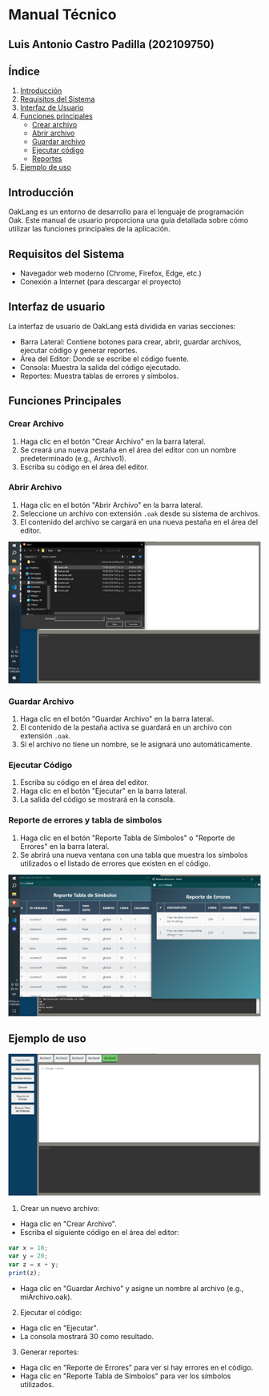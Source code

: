 # Manual Técnico

## Luis Antonio Castro Padilla (202109750)

## Índice
1. [Introducción](#introducción)
2. [Requisitos del Sistema](#requisitos-del-sistema)
3. [Interfaz de Usuario](#descripción-de-archivos)
4. [Funciones principales](#funciones-principales)
    - [Crear archivo](#crear-archivo)
    - [Abrir archivo](#abrir-archivo)
    - [Guardar archivo](#guardar-archivo)
    - [Ejecutar código](#ejecutar-codigo)
    - [Reportes](#reportes)
4. [Ejemplo de uso](#ejemplo-de-uso)

## Introducción
OakLang es un entorno de desarrollo para el lenguaje de programación Oak. Este manual de usuario proporciona una guía detallada sobre cómo utilizar las funciones principales de la aplicación.

## Requisitos del Sistema
- Navegador web moderno (Chrome, Firefox, Edge, etc.)
- Conexión a Internet (para descargar el proyecto)

## Interfaz de usuario

La interfaz de usuario de OakLang está dividida en varias secciones:

- Barra Lateral: Contiene botones para crear, abrir, guardar archivos, ejecutar código y generar reportes.
- Área del Editor: Donde se escribe el código fuente.
- Consola: Muestra la salida del código ejecutado.
- Reportes: Muestra tablas de errores y símbolos.

## Funciones Principales

### Crear Archivo
1. Haga clic en el botón "Crear Archivo" en la barra lateral.
2. Se creará una nueva pestaña en el área del editor con un nombre predeterminado (e.g., Archivo1).
3. Escriba su código en el área del editor.

### Abrir Archivo
1. Haga clic en el botón "Abrir Archivo" en la barra lateral.
2. Seleccione un archivo con extensión `.oak` desde su sistema de archivos.
3. El contenido del archivo se cargará en una nueva pestaña en el área del editor.

![Imagen que abre el explorador el archivos](/Entregables/src/abrirarch.png)

### Guardar Archivo
1. Haga clic en el botón "Guardar Archivo" en la barra lateral.
2. El contenido de la pestaña activa se guardará en un archivo con extensión `.oak`.
3. Si el archivo no tiene un nombre, se le asignará uno automáticamente.

### Ejecutar Código
1. Escriba su código en el área del editor.
2. Haga clic en el botón "Ejecutar" en la barra lateral.
3. La salida del código se mostrará en la consola.


### Reporte de errores y tabla de simbolos

1. Haga clic en el botón "Reporte Tabla de Símbolos" o "Reporte de Errores"  en la barra lateral.
2. Se abrirá una nueva ventana con una tabla que muestra los símbolos utilizados o el listado de errores que existen en el código.

![Reportes](/Entregables/src/reportes.png)

## Ejemplo de uso

![Interfaz](/Entregables/src/interfaz.png)

1. Crear un nuevo archivo:
- Haga clic en "Crear Archivo".
- Escriba el siguiente código en el área del editor:

``` javascript
var x = 10;
var y = 20;
var z = x + y;
print(z);
```
- Haga clic en "Guardar Archivo" y asigne un nombre al archivo (e.g., miArchivo.oak).

2. Ejecutar el código:
- Haga clic en "Ejecutar".
- La consola mostrará 30 como resultado.

3. Generar reportes:
- Haga clic en "Reporte de Errores" para ver si hay errores en el código.
- Haga clic en "Reporte Tabla de Símbolos" para ver los símbolos utilizados.